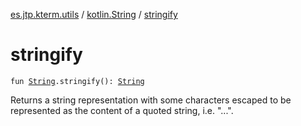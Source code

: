 [es.jtp.kterm.utils](../index.md) / [kotlin.String](index.md) / [stringify](./stringify.md)

# stringify

`fun `[`String`](https://kotlinlang.org/api/latest/jvm/stdlib/kotlin/-string/index.html)`.stringify(): `[`String`](https://kotlinlang.org/api/latest/jvm/stdlib/kotlin/-string/index.html)

Returns a string representation with some characters escaped to be represented as the content of a quoted string, i.e. "...".

